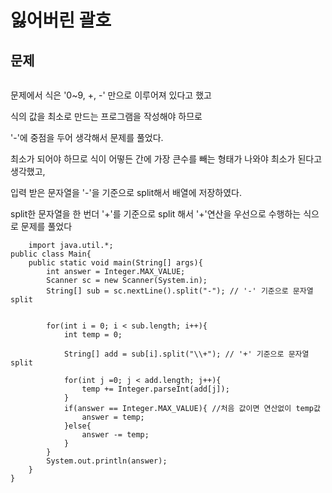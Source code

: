 # 잃어버린 괄호

문제
---
<img src="">

문제에서 식은 '0~9, +, -' 만으로 이루어져 있다고 했고


식의 값을 최소로 만드는 프로그램을 작성해야 하므로


'-'에 중점을 두어 생각해서 문제를 풀었다.


최소가 되어야 하므로 식이 어떻든 간에 가장 큰수를 빼는 형태가 나와야 최소가 된다고 생각했고,


입력 받은 문자열을 '-'을 기준으로 split해서 배열에 저장하였다.


split한 문자열을 한 번더 '+'를 기준으로 split 해서 '+'연산을 우선으로 수행하는 식으로 문제를 풀었다


```
    import java.util.*;
public class Main{
    public static void main(String[] args){
        int answer = Integer.MAX_VALUE;
        Scanner sc = new Scanner(System.in);
        String[] sub = sc.nextLine().split("-"); // '-' 기준으로 문자열 split
        
        
        for(int i = 0; i < sub.length; i++){
            int temp = 0;
            
            String[] add = sub[i].split("\\+"); // '+' 기준으로 문자열 split
            
            for(int j =0; j < add.length; j++){
                temp += Integer.parseInt(add[j]);
            }
            if(answer == Integer.MAX_VALUE){ //처음 값이면 연산없이 temp값
                answer = temp; 
            }else{
                answer -= temp;
            }
        }
        System.out.println(answer);
    }
}
```

